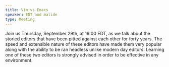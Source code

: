 ```yaml
---
title: Vim vs Emacs
speaker: EDT and malide
type: Meeting
---
```

Join us Thursday, September 29th, at 19:00 EDT, as we talk about the storied editors that have been pitted against each other for forty years. The speed and extensible nature of these editors have made them very popular along with the ability to be ran headless unlike modern day editors. Learning one of these two editors is strongly advised in order to be effective in any environment.
